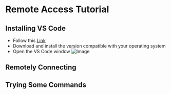 # Remote Access Tutorial

## Installing VS Code
* Follow this [Link](https://code.visualstudio.com/)
* Download and install the version compatible with your operating system
* Open the VS Code window
 ![Image]([http://url/a.png](https://upload.wikimedia.org/wikipedia/commons/thumb/e/e9/VS_Code_%28Insiders%29.png/800px-VS_Code_%28Insiders%29.png))

## Remotely Connecting

## Trying Some Commands
